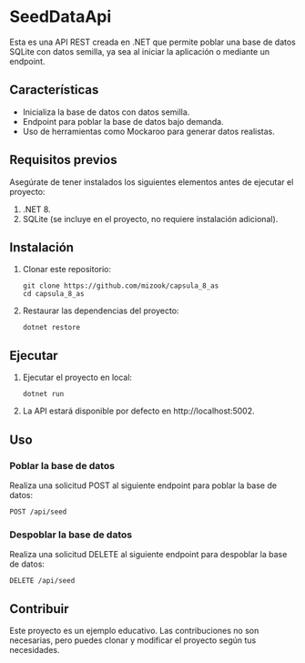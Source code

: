 # SeedDataApi

Esta es una API REST creada en .NET que permite poblar una base de datos SQLite con datos semilla, ya sea al iniciar la aplicación o mediante un endpoint.

## Características

- Inicializa la base de datos con datos semilla.
- Endpoint para poblar la base de datos bajo demanda.
- Uso de herramientas como Mockaroo para generar datos realistas.

## Requisitos previos

Asegúrate de tener instalados los siguientes elementos antes de ejecutar el proyecto:

1. .NET 8.
2. SQLite (se incluye en el proyecto, no requiere instalación adicional).

## Instalación

1. Clonar este repositorio:

   ```
   git clone https://github.com/mizook/capsula_8_as
   cd capsula_8_as
   ```

2. Restaurar las dependencias del proyecto:

   ```
   dotnet restore
   ```

## Ejecutar

1. Ejecutar el proyecto en local:

   ```
   dotnet run
   ```

2. La API estará disponible por defecto en http://localhost:5002.

## Uso

### Poblar la base de datos

Realiza una solicitud POST al siguiente endpoint para poblar la base de datos:

```
POST /api/seed
```

### Despoblar la base de datos

Realiza una solicitud DELETE al siguiente endpoint para despoblar la base de datos:

```
DELETE /api/seed
```

## Contribuir

Este proyecto es un ejemplo educativo. Las contribuciones no son necesarias, pero puedes clonar y modificar el proyecto según tus necesidades.
